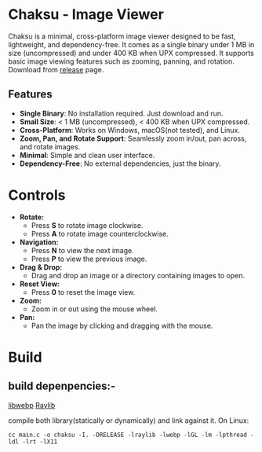 # Chaksu - Image Viewer

Chaksu is a minimal, cross-platform image viewer designed to be fast, lightweight, and dependency-free. It comes as a single binary under 1 MB in size (uncompressed) and under 400 KB when UPX compressed. It supports basic image viewing features such as zooming, panning, and rotation.
Download from [release](https://github.com/jagannathhari/Chaksu/releases) page.

## Features

- **Single Binary**: No installation required. Just download and run.
- **Small Size**: < 1 MB (uncompressed), < 400 KB when UPX compressed.
- **Cross-Platform**: Works on Windows, macOS(not tested), and Linux.
- **Zoom, Pan, and Rotate Support**: Seamlessly zoom in/out, pan across, and rotate images.
- **Minimal**: Simple and clean user interface.
- **Dependency-Free**: No external dependencies, just the binary.

# Controls

- **Rotate:**
  - Press **S** to rotate image clockwise.
  - Press **A** to rotate image counterclockwise.
- **Navigation:**
  - Press **N** to view the next image.
  - Press **P** to view the previous image.
- **Drag & Drop:**
  - Drag and drop an image or a directory containing images to open.
- **Reset View:**
  - Press **0** to reset the image view.
- **Zoom:**
  - Zoom in or out using the mouse wheel.
- **Pan:**
  - Pan the image by clicking and dragging with the mouse.


# Build

## build depenpencies:-
[libwebp](https://github.com/webmproject/libwebp/releases/tag/v1.5.0)
[Raylib](https://github.com/raysan5/raylib/releases/tag/5.5)

compile both library(statically or dynamically) and link against it.
On Linux:

```
cc main.c -o chaksu -I. -DRELEASE -lraylib -lwebp -lGL -lm -lpthread -ldl -lrt -lX11
```
